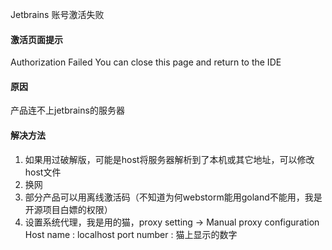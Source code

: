 Jetbrains 账号激活失败

#### 激活页面提示
Authorization Failed You can close this page and return to the IDE

#### 原因

产品连不上jetbrains的服务器

#### 解决方法

1. 如果用过破解版，可能是host将服务器解析到了本机或其它地址，可以修改host文件
2. 换网
3. 部分产品可以用离线激活码（不知道为何webstorm能用goland不能用，我是开源项目白嫖的权限）
4. 设置系统代理，我是用的猫，proxy setting -> Manual proxy configuration 
Host name  : localhost
port number : 猫上显示的数字